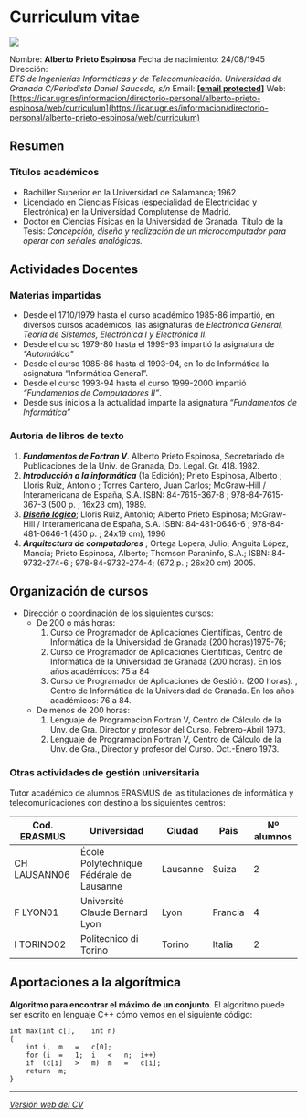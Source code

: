 ﻿# Curriculum vitae
![](https://upload.wikimedia.org/wikipedia/commons/thumb/2/2b/Aprieto_2009.jpeg/220px-Aprieto_2009.jpeg)

Nombre: **Alberto Prieto Espinosa**
Fecha de nacimiento: 24/08/1945
Dirección:  
_ETS de Ingenierías Informáticas y de Telecomunicación._
_Universidad de Granada_
_C/Periodista Daniel Saucedo, s/n_
Email:  **[[email protected]](https://www.google.com/url?sa=D&q=file:///cdn-cgi/l/email-protection%23c5a4b5b7aca0b1aa85b0a2b7eba0b6&ust=1664890680000000&usg=AOvVaw0Zep4Rg_XwXmNuBZH9CtYw&hl=ca)**
Web:[https://icar.ugr.es/informacion/directorio-personal/alberto-prieto-espinosa/web/curriculum](https://icar.ugr.es/informacion/directorio-personal/alberto-prieto-espinosa/web/curriculum)

## Resumen

### Títulos académicos 
* Bachiller Superior en la Universidad de Salamanca; 1962
* Licenciado en Ciencias Físicas (especialidad de Electricidad y Electrónica) en la Universidad Complutense de Madrid.
* Doctor en Ciencias Físicas en la Universidad de Granada. Título de la Tesis: _Concepción, diseño y realización de un microcomputador para operar con señales analógicas._

## Actividades Docentes

### Materias impartidas
* Desde el 1710/1979 hasta el curso académico 1985-86 impartió, en diversos cursos académicos, las asignaturas de _Electrónica General, Teoría de Sistemas, Electrónica I y Electrónica II._
* Desde el curso 1979-80 hasta el 1999-93 impartió la asignatura de _"Automática"_
* Desde el curso 1985-86 hasta el 1993-94, en 1o de Informática la asignatura “Informática General”.
* Desde el curso 1993-94 hasta el curso 1999-2000 impartió _“Fundamentos de Computadores II”_.
* Desde sus inicios a la actualidad imparte la asignatura _“Fundamentos de
Informática”_

### Autoría de libros de texto
   
1. _**Fundamentos de Fortran V**_. Alberto Prieto Espinosa, Secretariado de Publicaciones de la Univ. de Granada, Dp. Legal. Gr. 418. 1982.
2. _**Introducción a la informática**_ (1a Edición); Prieto Espinosa, Alberto ; Lloris Ruiz, Antonio ; Torres Cantero, Juan Carlos; McGraw-Hill /
Interamericana de España, S.A. ISBN: 84-7615-367-8 ; 978-84-7615-367-3 (500 p. ; 16x23 cm), 1989.
3. [_**Diseño lógico**_](https://www.cervantes.com/libro/9788448106461/diseno-logico/); Lloris Ruiz, Antonio; Alberto Prieto Espinosa; McGraw-Hill / Interamericana de España, S.A. ISBN: 84-481-0646-6 ;
978-84-481-0646-1 (450 p. ; 24x19 cm), 1996
4. _**Arquitectura de computadores**_ ; Ortega Lopera, Julio; Anguita López, Mancia; Prieto Espinosa, Alberto; Thomson Paraninfo, S.A.;
ISBN: 84-9732-274-6 ; 978-84-9732-274-4; (672 p. ; 26x20 cm) 2005.

## Organización de cursos

* Dirección o coordinación de los siguientes cursos: 
	* De 200 o más horas:
		1. Curso de Programador de Aplicaciones Científicas, Centro de Informática de la Universidad de Granada (200 horas)1975-76;
		2. Curso de Programador de Aplicaciones Científicas, Centro de Informática de la Universidad de Granada (200 horas). En los años académicos: 75 a 84
		3. Curso de Programador de Aplicaciones de Gestión. (200 horas). , Centro de Informática de la Universidad de Granada. En los años académicos: 76 a 84.
	* De menos de 200 horas:
		 1. Lenguaje de Programacion Fortran V, Centro de Cálculo de la Unv. de Gra. Director y profesor del Curso. Febrero-Abril 1973.
		 2. Lenguaje de Programacion Fortran V, Centro de Cálculo de la Unv. de Gra., Director y profesor del Curso. Oct.-Enero 1973.  

### Otras actividades de gestión universitaria
Tutor académico de alumnos ERASMUS de las titulaciones de informática y telecomunicaciones con destino a los siguientes centros:

| **Cod. ERASMUS**       | **Universidad**                           | **Ciudad**     | **Pais**    | **Nº alumnos**  |
|------------------------|-------------------------------------------|----------------|-------------|-----------------|
|   CH LAUSANN06         |  École Polytechnique Fédérale de Lausanne | Lausanne       | Suiza       | 2               |
| F LYON01               | Université Claude Bernard Lyon            | Lyon           | Francia     | 4               |
| I TORINO02             | Politecnico di Torino                     | Torino         | Italia      | 2               |

## Aportaciones a la algorítmica

**Algoritmo para encontrar el máximo de un conjunto**. El algoritmo puede ser escrito en lenguaje C++ cómo vemos en el siguiente código:

```
int	max(int	c[],	int	n)
{
	int	i,	m	=	c[0];
	for	(i	=	1;	i	<	n;	i++)
	if	(c[i]	>	m)	m	=	c[i];
	return	m;
}
```
---
[_Versión web del CV_](https://icar.ugr.es/sites/dpto/atc/public/inline-files/CV_Alberto_Prieto_0.pdf)














